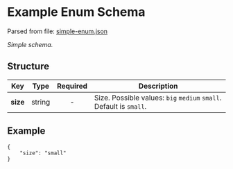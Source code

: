 # __Example Enum Schema__
Parsed from file: [simple-enum.json](https://github.com/McCastles/JMC/blob/master/examples/simple/simple-enum.json)

_Simple schema._
## __Structure__

|Key|Type|Required|Description|
|-|:-:|:-:|-|
|__size__|string|-|Size. Possible values: `big` `medium` `small`. Default is `small`.|
## __Example__
```
{
	"size": "small"
}
```